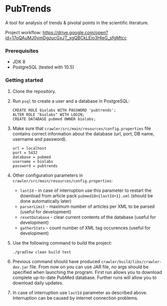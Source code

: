 # PubTrends

A tool for analysis of trends & pivotal points in the scientific literature.

Project workflow: https://drive.google.com/open?id=17oQAuMJ0vmDgzucGxJT_xgQBCkLEio3HIeG_sfgMtcc

### Prerequisites

* JDK 8
* PostgreSQL (tested with 10.5)

### Getting started

1. Clone the repository.

2. Run `psql` to create a user and a database in PostgreSQL:

   ```
   CREATE ROLE biolabs WITH PASSWORD 'pubtrends';
   ALTER ROLE "biolabs" WITH LOGIN;
   CREATE DATABASE pubmed OWNER biolabs; 
   ```
   
3. Make sure that `crawler/src/main/resources/config.properties` file contains correct information about the database (url, port, DB name, username and password).
   
   ```
   url = localhost
   port = 5432
   database = pubmed
   username = biolabs
   password = pubtrends
   ```

4. Other configuration parameters in `crawler/src/main/resources/config.properties`:

   * `lastId` - in case of interruption use this parameter to restart the download from article pack `pubmed18n{lastId+1}.xml` (should be done automatically later) 
   * `parserLimit` - maximum number of articles per XML to be parsed (useful for development)
   * `resetDatabase` - clear current contents of the database (useful for development)
   * `gatherStats` - count number of XML tag occurences (useful for development)

5. Use the following command to build the project:

   ```
   ./gradlew clean build test
   ```
     
6. Previous command should have produced `crawler/build/libs/crawler-dev.jar` file.
   From now on you can use JAR file, no args should be specified when launching the program. 
   First run allows you to download complete up-to-date PubMed database.
   Further runs will allow you to download daily updates.
      
7. In case of interruption use `lastId` parameter as described above. Interruption can be caused by internet connection problems.
